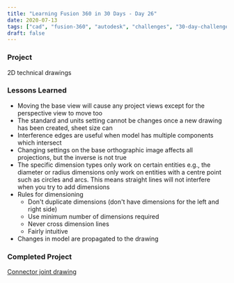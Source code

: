```yaml
---
title: "Learning Fusion 360 in 30 Days - Day 26"
date: 2020-07-13
tags: ["cad", "fusion-360", "autodesk", "challenges", "30-day-challenge", "fusion-360-in-30"]
draft: false
---
```

### Project
2D technical drawings

### Lessons Learned
- Moving the base view will cause any project views except for the perspective view to move too
- The standard and units setting cannot be changes once a new drawing has been created, sheet size can
- Interference edges are useful when model has multiple components which intersect
- Changing settings on the base orthographic image affects all projections, but the inverse is not true
- The specific dimension types only work on certain entities e.g., the diameter or radius dimensions only work on entities with a centre point such as circles and arcs. This means straight lines will not interfere when you try to add dimensions
- Rules for dimensioning
    - Don't duplicate dimensions (don't have dimensions for the left and right side)
    - Use minimum number of dimensions required
    - Never cross dimension lines
    - Fairly intuitive
- Changes in model are propagated to the drawing

### Completed Project
[Connector joint drawing](https://a360.co/38R20Uk)

